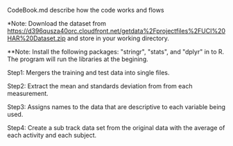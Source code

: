 CodeBook.md describe how the code works and flows

*Note: Download the dataset from https://d396qusza40orc.cloudfront.net/getdata%2Fprojectfiles%2FUCI%20HAR%20Dataset.zip and store in your working directory.

**Note: Install the following packages: "stringr", "stats", and "dplyr" in to R. The program will run the libraries at the begining. 

Step1: Mergers the training and test data into single files.


Step2: Extract the mean and standards deviation from from each measurement.

Step3: Assigns names to the data that are descriptive to each variable being used.

Step4: Create a sub track data set from the original data with the average of each activity and each subject.
